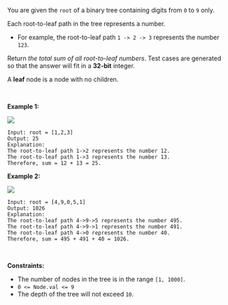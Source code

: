 You are given the `root` of a binary tree containing digits from `0` to
`9` only.

Each root-to-leaf path in the tree represents a number.

-   For example, the root-to-leaf path `1 -> 2 -> 3` represents the
    number `123`.

Return *the total sum of all root-to-leaf numbers*. Test cases are
generated so that the answer will fit in a **32-bit** integer.

A **leaf** node is a node with no children.

 

**Example 1:**

![](https://assets.leetcode.com/uploads/2021/02/19/num1tree.jpg)

    Input: root = [1,2,3]
    Output: 25
    Explanation:
    The root-to-leaf path 1->2 represents the number 12.
    The root-to-leaf path 1->3 represents the number 13.
    Therefore, sum = 12 + 13 = 25.

**Example 2:**

![](https://assets.leetcode.com/uploads/2021/02/19/num2tree.jpg)

    Input: root = [4,9,0,5,1]
    Output: 1026
    Explanation:
    The root-to-leaf path 4->9->5 represents the number 495.
    The root-to-leaf path 4->9->1 represents the number 491.
    The root-to-leaf path 4->0 represents the number 40.
    Therefore, sum = 495 + 491 + 40 = 1026.

 

**Constraints:**

-   The number of nodes in the tree is in the range `[1, 1000]`.
-   `0 <= Node.val <= 9`
-   The depth of the tree will not exceed `10`.
